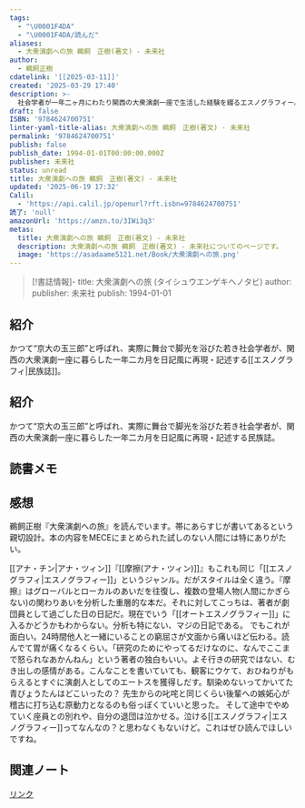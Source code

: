 ```yaml
---
tags:
  - "\U0001F4DA"
  - "\U0001F4DA/読んだ"
aliases:
  - 大衆演劇への旅 鵜飼　正樹(著文) - 未来社
author:
  - 鵜飼正樹
cdatelink: '[[2025-03-11]]'
created: '2025-03-29 17:40'
description: >-
  社会学者が一年二ヶ月にわたり関西の大衆演劇一座で生活した経験を綴るエスノグラフィー。役者としての喜びや苦悩、座員たちとの人間関係を通じて、大衆演劇の世界を内側から描き出す。学問的分析を超えた、生の感情が伝わる記録。
draft: false
ISBN: '9784624700751'
linter-yaml-title-alias: 大衆演劇への旅 鵜飼　正樹(著文) - 未来社
permalink: '9784624700751'
publish: false
publish_date: 1994-01-01T00:00:00.000Z
publisher: 未来社
status: unread
title: 大衆演劇への旅 鵜飼　正樹(著文) - 未来社
updated: '2025-06-19 17:32'
Calil:
  - 'https://api.calil.jp/openurl?rft.isbn=9784624700751'
読了: 'null'
amazonUrl: 'https://amzn.to/3IWi3q3'
metas:
  title: 大衆演劇への旅 鵜飼　正樹(著文) - 未来社
  description: 大衆演劇への旅 鵜飼　正樹(著文) - 未来社についてのページです。
  image: 'https://asadaame5121.net/Book/大衆演劇への旅.png'
---
```

>[!書誌情報]-
>title: 大衆演劇への旅 (タイシュウエンゲキヘノタビ)
>author: 
>publisher: 未来社
>publish: 1994-01-01

## 紹介

かつて“京大の玉三郎”と呼ばれ、実際に舞台で脚光を浴びた若き社会学者が、関西の大衆演劇一座に暮らした一年二カ月を日記風に再現・記述する[[エスノグラフィ|民族誌]]。
## 紹介

かつて“京大の玉三郎”と呼ばれ、実際に舞台で脚光を浴びた若き社会学者が、関西の大衆演劇一座に暮らした一年二カ月を日記風に再現・記述する民族誌。

## 読書メモ
## 感想
鵜飼正樹『大衆演劇への旅』を読んでいます。帯にあらすじが書いてあるという親切設計。本の内容をMECEにまとめられた試しのない人間には特にありがたい。

[[アナ・チン|アナ・ツィン]]『[[摩擦(アナ・ツィン)]]』もこれも同じ「[[エスノグラフィ|エスノグラフィー]]」というジャンル。だがスタイルは全く違う。『摩擦』はグローバルとローカルのあいだを往復し、複数の登場人物(人間にかぎらない)の関わりあいを分析した重層的な本だ。それに対してこっちは、著者が劇団員として過ごした日の日記だ。現在でいう「[[オートエスノグラフィー]]」に入るかどうかもわからない。分析も特にない、マジの日記である。
でもこれが面白い。24時間他人と一緒にいることの窮屈さが文面から痛いほど伝わる。読んでて胃が痛くなるくらい。「研究のためにやってるだけなのに、なんでここまで怒られなあかんねん」という著者の独白もいい。よそ行きの研究ではない、むき出しの感情がある。こんなことを書いていても、観客にウケて、おひねりがもらえるとすぐに演劇人としてのエートスを獲得しだす。馴染めないってかいてた青びょうたんはどこいったの？
先生からの叱咤と同じくらい後輩への嫉妬心が稽古に打ち込む原動力となるのも俗っぽくていいと思った。
そして途中でやめていく座員との別れや、自分の退団は泣かせる。泣ける[[エスノグラフィ|エスノグラフィー]]ってなんなの？と思わなくもないけど。これはぜひ読んでほしいですね。
## 関連ノート

<a href="https://asadaame5121.net/9784624700751" class="u-url">リンク</a>
